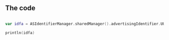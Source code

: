The code
---
``` swift

var idfa = ASIdentifierManager.sharedManager().advertisingIdentifier.UUIDString

println(idfa)

```